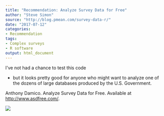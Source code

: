 ```yaml
---
title: "Recommendation: Analyze Survey Data for Free"
author: "Steve Simon"
source: "http://blog.pmean.com/survey-data-r/"
date: "2017-07-12"
categories:
- Recommendation
tags:
- Complex surveys
- R software
output: html_document
---
```


I've not had a chance to test this code
- but it looks pretty good for
anyone who might want to analyze one of the dozens of large databases
produced by the U.S. Government.

<!---More--->

Anthony Damico. Analyze Survey Data for Free. Available at
<http://www.asdfree.com/>.

![](http://www.pmean.com/images/images/17/survey-data-r01.png)




